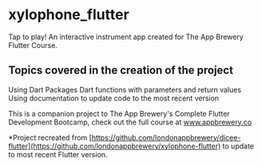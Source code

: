# xylophone_flutter
Tap to play! An interactive instrument app created for The App Brewery Flutter Course.

## Topics covered in the creation of the project
Using Dart Packages
Dart functions with parameters and return values
Using documentation to update code to the most recent version

This is a companion project to The App Brewery's Complete Flutter Development Bootcamp, check out the full course at www.appbrewery.co

*Project recreated from [https://github.com/londonappbrewery/dicee-flutter](https://github.com/londonappbrewery/xylophone-flutter) to update to most recent Flutter version.
